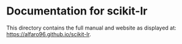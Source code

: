# Documentation for scikit-lr

This directory contains the full manual and website as displayed at: https://alfaro96.github.io/scikit-lr.

